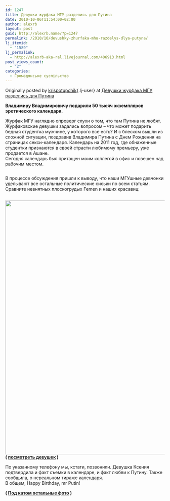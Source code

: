 ```yaml
---
id: 1247
title: Девушки журфака МГУ разделись для Путина
date: 2010-10-06T11:54:00+02:00
author: alexrb
layout: post
guid: http://alexrb.name/?p=1247
permalink: /2010/10/devushky-zhurfaka-mhu-razdelys-dlya-putyna/
lj_itemid:
  - "1589"
lj_permalink:
  - http://alexrb-aka-ral.livejournal.com/406913.html
post_views_count:
  - "2"
categories:
  - Громадянське суспільство
---
```

Originally posted by [krispotupchik](http://krispotupchik.livejournal.com/){.lj-user} at [Девушки журфака МГУ разделись для Путина](http://krispotupchik.livejournal.com/92592.html)

<div class="repost">
  <b>Владимиру Владимировичу подарили 50 тысяч экземпляров эротического календаря.</b></p> 
  
  <p>
    Журфак МГУ наглядно опроверг слухи о том, что там Путина не любят.<br />Журфаковские девушки задались вопросом &#8211; что может подарить бедная студентка мужчине, у которого все есть? И с блеском вышли из сложной ситуации, поздравив Владимира Путина с Днем Рождения на страницах секси-календаря. Календарь на 2011 год, где обнаженные студентки признаются в своей страсти любимому премьеру, уже продается в Ашане. <br />Сегодня календарь был притащен моим коллегой в офис и повешен над рабочим местом.
  </p>
  
  <p>
    <img src="http://s003.radikal.ru/i203/1010/63/9182b3b3d561.jpg" alt="" />
  </p>
  
  <p>
    В процессе обсуждения пришли к выводу, что наши МГУшные девчонки уделывают все остальные политические сиськи по всем статьям. Сравните невнятных плоскогрудых Femen и наших красавиц:
  </p>
  
  <p>
    <img src="http://s003.radikal.ru/i202/1010/fa/7e7585a442ac.jpg" alt="" />
  </p>
  
  <p>
    <img src="http://i850.photobucket.com/albums/ab62/yarosh_photo/Kalendar/new03-march.jpg" style="width: 566px; height: 801px;" alt="" /><br /><b class="ljcut-link">(&nbsp;<a href="http://krispotupchik.livejournal.com/92592.html#cutid1">посмотреть девушек</a>&nbsp;)</b>
  </p>
  
  <p>
    По указанному телефону мы, кстати, позвонили. Девушка Ксения подтвердила и факт съемки в календаре, и факт любви к Путину. Также сообщила, о нереальном тираже календаря.<br />В общем, Happy Birthday, mr Putin!
  </p>
  
  <p>
    <b class="ljcut-link">(&nbsp;<a href="http://krispotupchik.livejournal.com/92592.html#cutid2">Под катом остальные фото</a>&nbsp;)</b>
  </p>
</div>
